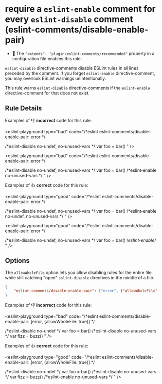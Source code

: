 # require a `eslint-enable` comment for every `eslint-disable` comment (eslint-comments/disable-enable-pair)

- 🌟 The `"extends": "plugin:eslint-comments/recommended"` property in a configuration file enables this rule.

`eslint-disable` directive-comments disable ESLint rules in all lines preceded by the comment.
If you forget `eslint-enable` directive-comment, you may overlook ESLint warnings unintentionally.

This rule warns `eslint-disable` directive-comments if the `eslint-enable` directive-comment for that does not exist.

## Rule Details

Examples of :-1: **incorrect** code for this rule:

<eslint-playground type="bad" code="/*eslint eslint-comments/disable-enable-pair: error */

/*eslint-disable no-undef, no-unused-vars */
var foo = bar()
" />

<eslint-playground type="bad" code="/*eslint eslint-comments/disable-enable-pair: error */

/*eslint-disable no-undef, no-unused-vars */
var foo = bar()
/*eslint-enable no-unused-vars */
" />

Examples of :+1: **correct** code for this rule:

<eslint-playground type="good" code="/*eslint eslint-comments/disable-enable-pair: error */

/*eslint-disable no-undef, no-unused-vars */
var foo = bar()
/*eslint-enable no-undef, no-unused-vars */
" />

<eslint-playground type="good" code="/*eslint eslint-comments/disable-enable-pair: error */

/*eslint-disable no-undef, no-unused-vars */
var foo = bar()
/*eslint-enable*/
" />

## Options

The `allowWholeFile` option lets you allow disabling rules for the entire file while still catching "open" `eslint-disable` directives in the middle of a file.

```json
{
    "eslint-comments/disable-enable-pair": ["error", {"allowWholeFile": true}]
}
```

Examples of :-1: **incorrect** code for this rule:

<eslint-playground type="bad" code="/*eslint eslint-comments/disable-enable-pair: [error, {allowWholeFile: true}] */

/*eslint-disable no-undef */
var foo = bar()
/*eslint-disable no-unused-vars */
var fizz = buzz()
" />

Examples of :+1: **correct** code for this rule:

<eslint-playground type="good" code="/*eslint eslint-comments/disable-enable-pair: [error, {allowWholeFile: true}] */

/*eslint-disable no-undef */
var foo = bar()
/*eslint-disable no-unused-vars */
var fizz = buzz()
/*eslint-enable no-unused-vars */
" />
